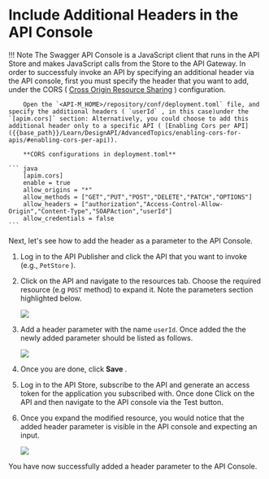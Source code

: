 # Include Additional Headers in the API Console




!!! Note
        The Swagger API Console is a JavaScript client that runs in the API Store and makes JavaScript calls from the Store to the API Gateway. In order to successfuly invoke an API by specifying an additional header via the API console, first you must specify the header that you want to add, under the CORS ( [Cross Origin Resource Sharing](https://developer.mozilla.org/en-US/docs/Web/HTTP/CORS) ) configuration.


        Open the `<API-M_HOME>/repository/conf/deployment.toml` file, and specify the additional headers ( `userId` , in this case)under the `[apim.cors]` section: Alternatively, you could choose to add this additional header only to a specific API ( [Enabling Cors per API]({{base_path}}/Learn/DesignAPI/AdvancedTopics/enabling-cors-for-apis/#enabling-cors-per-api)).

        **CORS configurations in deployment.toml**

    ``` java
        [apim.cors]
        enable = true
        allow_origins = "*"
        allow_methods = ["GET","PUT","POST","DELETE","PATCH","OPTIONS"]
        allow_headers = ["authorization","Access-Control-Allow-Origin","Content-Type","SOAPAction","userId"]
        allow_credentials = false
    ```


Next, let's see how to add the header as a parameter to the API Console.

1.  Log in to the API Publisher and click the API that you want to invoke (e.g., `PetStore` ).
2.  Click on the API and navigate to the resources tab. Choose the required resource (e.g `POST` method) to expand it. Note the parameters section highlighted below.

    ![]({{base_path}}/assets/img/Learn/resource-parameters.png)

3.  Add a header parameter with the name `userId`. Once added the the newly added parameter should be listed as follows.

    ![]({{base_path}}/assets/img/Learn/add-header-parameter.png)

4.  Once you are done, click **Save** .

5.  Log in to the API Store, subscribe to the API and generate an access token for the application you subscribed with. Once done Click on the API and then navigate to the API console via the Test button.
    
8.  Once you expand the modified resource, you would notice that the added header parameter is visible in the API console and expecting an input.

    ![]({{base_path}}/assets/img/Learn/header-parameter-api-console.png)

   
You have now successfully added a header parameter to the API Console.




